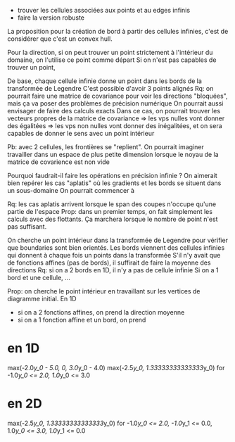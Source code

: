 * trouver les cellules associées aux points et au edges infinis
* faire la version robuste


La proposition pour la création de bord à partir des cellules infinies, c'est de considérer que c'est un convex hull.

Pour la direction, si on peut trouver un point strictement à l'intérieur du domaine, on l'utilise ce point comme départ
  Si on n'est pas capables de trouver un point, 

De base, chaque cellule infinie donne un point dans les bords de la transformée de Legendre
  C'est possible d'avoir 3 points alignés
  Rq: on pourrait faire une matrice de covariance pour voir les directions "bloquées", mais ça va poser des problèmes de précision numérique
  On pourrait aussi envisager de faire des calculs exacts
  Dans ce cas, on pourrait trouver les vecteurs propres de la matrice de covariance
    => les vps nulles vont donner des égalitées
    => les vps non nulles vont donner des inégalitées, et on sera capables de donner le sens avec un point intérieur

Pb: avec 2 cellules, les frontières se "replient".
  On pourrait imaginer travailler dans un espace de plus petite dimension lorsque le noyau de la matrice de covarience est non vide


Pourquoi faudrait-il faire les opérations en précision infinie ?
  On aimerait bien repérer les cas "aplatis" où les gradients et les bords se situent dans un sous-domaine
  On pourrait commencer à 

Rq: les cas aplatis arrivent lorsque le span des coupes n'occupe qu'une partie de l'espace
  Prop: dans un premier temps, on fait simplement les calculs avec des flottants. Ça marchera lorsque le nombre de point n'est pas suffisant.

On cherche un point intérieur dans la transformée de Legendre pour vérifier que boundaries sont bien orientés.
  Les bords viennent des cellules infinies qui donnent à chaque fois un points dans la transformée
  S'il n'y avait que de fonctions affines (pas de bords), il suffirait de faire la moyenne des directions
  Rq: si on a 2 bords en 1D, il n'y a pas de cellule infinie
  Si on a 1 bord et une cellule, ...

Prop: on cherche le point intérieur en travaillant sur les vertices de diagramme initial. En 1D
  * si on a 2 fonctions affines, on prend la direction moyenne
  * si on a 1 fonction affine et un bord, on prend 

# en 1D
max(-2.0*y_0 - 5.0, 0, 3.0*y_0 - 4.0)
max(-2.5*y_0, 1.33333333333333*y_0) for -1.0*y_0 <= 2.0, 1.0*y_0 <= 3.0

# en 2D
max(-2.5*y_0, 1.33333333333333*y_0) for -1.0*y_0 <= 2.0, -1.0*y_1 <= 0.0, 1.0*y_0 <= 3.0, 1.0*y_1 <= 0.0
